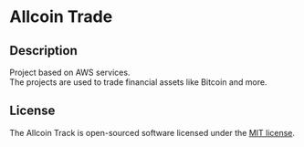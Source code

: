 # Allcoin Trade

## Description

Project based on AWS services.  
The projects are used to trade financial assets like Bitcoin and more.

## License

The Allcoin Track is open-sourced software licensed under the [MIT license](https://opensource.org/licenses/MIT).
